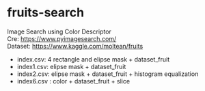 # fruits-search
Image Search using Color Descriptor
<br/> Cre: https://www.pyimagesearch.com/
<br/> Dataset: https://www.kaggle.com/moltean/fruits

- index.csv: 4 rectangle and elipse mask + dataset_fruit
- index1.csv: elipse mask + dataset_fruit
- index2.csv: elipse mask + dataset_fruit + histogram equalization
- index6.csv : color + dataset_fruit + slice

